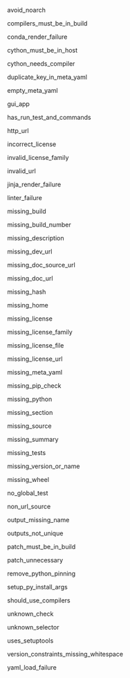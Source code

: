avoid_noarch

compilers_must_be_in_build

conda_render_failure

cython_must_be_in_host

cython_needs_compiler

duplicate_key_in_meta_yaml

empty_meta_yaml

gui_app

has_run_test_and_commands

http_url

incorrect_license

invalid_license_family

invalid_url

jinja_render_failure

linter_failure

missing_build

missing_build_number

missing_description

missing_dev_url

missing_doc_source_url

missing_doc_url

missing_hash

missing_home

missing_license

missing_license_family

missing_license_file

missing_license_url

missing_meta_yaml

missing_pip_check

missing_python

missing_section

missing_source

missing_summary

missing_tests

missing_version_or_name

missing_wheel

no_global_test

non_url_source

output_missing_name

outputs_not_unique

patch_must_be_in_build

patch_unnecessary

remove_python_pinning

setup_py_install_args

should_use_compilers

unknown_check

unknown_selector

uses_setuptools

version_constraints_missing_whitespace

yaml_load_failure
